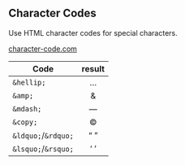 ## Character Codes

Use HTML character codes for special characters.

[character-code.com](http://character-code.com)

| Code     |    result     |
|----------|:-------------:|
| `&hellip;`|  &hellip;    |
| `&amp;`   |   &amp;      |
| `&mdash;` | &mdash;      |
| `&copy;`  | &copy;       |
| `&ldquo;`/`&rdquo;`  | &ldquo; &rdquo; |
|  `&lsquo;`/`&rsquo;` | &lsquo; &rsquo; |
